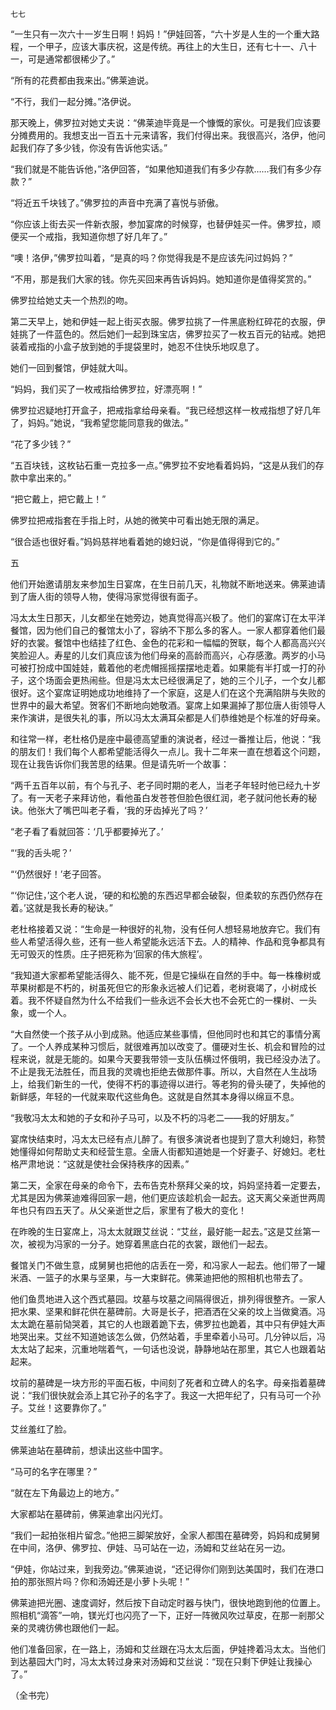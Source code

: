     七七 

   “一生只有一次六十一岁生日啊！妈妈！”伊娃回答，“六十岁是人生的一个重大路程，一个甲子，应该大事庆祝，这是传统。再往上的大生日，还有七十一、八十一，可是通常都很稀少了。”

   “所有的花费都由我来出。”佛莱迪说。

   “不行，我们一起分摊。”洛伊说。

   那天晚上，佛罗拉对她丈夫说：“佛莱迪毕竟是一个慷慨的家伙。可是我们应该要分摊费用的。我想支出一百五十元来请客，我们付得出来。我很高兴，洛伊，他问起我们存了多少钱，你没有告诉他实话。”

   “我们就是不能告诉他，”洛伊回答，“如果他知道我们有多少存款……我们有多少存款？”

   “将近五千块钱了。”佛罗拉的声音中充满了喜悦与骄傲。

   “你应该上街去买一件新衣服，参加宴席的时候穿，也替伊娃买一件。佛罗拉，顺便买一个戒指，我知道你想了好几年了。”

   “噢！洛伊，”佛罗拉叫着，“是真的吗？你觉得我是不是应该先问过妈妈？”

   “不用，那是我们大家的钱。你先买回来再告诉妈妈。她知道你是值得奖赏的。”

   佛罗拉给她丈夫一个热烈的吻。

   第二天早上，她和伊娃一起上街买衣服。佛罗拉挑了一件黑底粉红碎花的衣服，伊娃挑了一件蓝色的。然后她们一起到珠宝店，佛罗拉买了一枚五百元的钻戒。她把装着戒指的小盒子放到她的手提袋里时，她忍不住快乐地叹息了。

   她们一回到餐馆，伊娃就大叫。

   “妈妈，我们买了一枚戒指给佛罗拉，好漂亮啊！”

   佛罗拉迟疑地打开盒子，把戒指拿给母亲看。“我已经想这样一枚戒指想了好几年了，妈妈。”她说，“我希望您能同意我的做法。”

   “花了多少钱？”

   “五百块钱，这枚钻石重一克拉多一点。”佛罗拉不安地看着妈妈，“这是从我们的存款中拿出来的。”

   “把它戴上，把它戴上！”

   佛罗拉把戒指套在手指上时，从她的微笑中可看出她无限的满足。

   “很合适也很好看。”妈妈慈祥地看着她的媳妇说，“你是值得得到它的。”

   五

   他们开始邀请朋友来参加生日宴席，在生日前几天，礼物就不断地送来。佛莱迪请到了唐人街的领导人物，使得冯家觉得很有面子。

   冯太太生日那天，儿女都坐在她旁边，她真觉得高兴极了。他们的宴席订在太平洋餐馆，因为他们自己的餐馆太小了，容纳不下那么多的客人。一家人都穿着他们最好的衣裳。餐馆中也结挂了红色、金色的花彩和一幅幅的贺联，每个人都高高兴兴笑脸迎人。寿星的儿女们真应该为他们母亲的高龄而高兴，心存感激。两岁的小马可被打扮成中国娃娃，戴着他的老虎帽摇摇摆摆地走着。如果能有半打或一打的孙子，这个场面会更热闹些。但是冯太太已经很满足了，她的三个儿子，一个女儿都很好。这个宴席证明她成功地维持了一个家庭，这是人们在这个充满陷阱与失败的世界中的最大希望。贺客们不断地向她敬酒。宴席上如果漏掉了那位唐人街领导人来作演讲，是很失礼的事，所以冯太太满耳朵都是人们恭维她是个标准的好母亲。

   和往常一样，老杜格仍是座中最德高望重的演说者，经过一番推让后，他说：“我的朋友们！我们每个人都希望能活得久一点儿。我十二年来一直在想着这个问题，现在让我告诉你们我苦思的结果。但是请先听一个故事：

   “两千五百年以前，有个与孔子、老子同时期的老人，当老子年轻时他已经九十岁了。有一天老子来拜访他，看他虽白发苍苍但脸色很红润，老子就问他长寿的秘诀。他张大了嘴巴叫老子看，‘我的牙齿掉光了吗？’

   “老子看了看就回答：‘几乎都要掉光了。’

   “‘我的舌头呢？’

   “‘仍然很好！’老子回答。

   “‘你记住，’这个老人说，‘硬的和松脆的东西迟早都会破裂，但柔软的东西仍然存在着。’这就是我长寿的秘诀。”

   老杜格接着又说：“生命是一种很好的礼物，没有任何人想轻易地放弃它。我们有些人希望活得久些，还有一些人希望能永远活下去。人的精神、作品和竞争都具有无可毁灭的性质。庄子把死称为‘回家的伟大旅程’。

   “我知道大家都希望能活得久、能不死，但是它操纵在自然的手中。每一株橡树或苹果树都是不朽的，树虽死但它的形象永远被人们记着，老树衰竭了，小树成长着。我不怀疑自然为什么不给我们一些永远不会长大也不会死亡的一棵树、一头象，或一个人。

   “大自然使一个孩子从小到成熟。他适应某些事情，但他同时也和其它的事情分离了。一个人养成某种习惯后，就很难再加以改变了。僵硬对生长、机会和冒险的过程来说，就是无能的。如果今天要我带领一支队伍横过怀俄明，我已经没办法了。不止是我无法胜任，而且我的灵魂也拒绝去做那件事。所以，大自然在人生战场上，给我们新生的一代，使得不朽的事迹得以进行。等老狗的骨头硬了，失掉他的新鲜感，年轻的一代就来取代这些角色。这就是自然其本身得以绵亘不息。

   “我敬冯太太和她的子女和孙子马可，以及不朽的冯老二——我的好朋友。”

   宴席快结束时，冯太太已经有点儿醉了。有很多演说者也提到了意大利媳妇，称赞她懂得如何帮助丈夫和经营生意。全唐人街都知道她是一个好妻子、好媳妇。老杜格严肃地说：“这就是使社会保持秩序的因素。”

   第二天，全家在母亲的命令下，去布告克朴祭拜父亲的坟，妈妈坚持着一定要去，尤其是因为佛莱迪难得回家一趟，他们更应该趁机会一起去。这天离父亲逝世两周年也只有四五天了。从父亲逝世之后，家里有了极大的变化！

   在昨晚的生日宴席上，冯太太就跟艾丝说：“艾丝，最好能一起去。”这是艾丝第一次，被视为冯家的一分子。她穿着黑底白花的衣裳，跟他们一起去。

   餐馆关门不做生意，成舅舅也把他的店丢在一旁，和冯家人一起去。他们带了一罐米酒、一篮子的水果与坚果，与一大束鲜花。佛莱迪把他的照相机也带去了。

   他们鱼贯地进入这个西式墓园。坟墓与坟墓之间隔得很近，排列得很整齐。一家人把水果、坚果和鲜花供在墓碑前。大哥是长子，把酒洒在父亲的坟上当做奠酒。冯太太跪在墓前恸哭着，其它的人也跟着跪下去，佛罗拉也跪着，其中只有伊娃大声地哭出来。艾丝不知道她该怎么做，仍然站着，手里牵着小马可。几分钟以后，冯太太站了起来，沉重地喘着气，一句话也没说，静静地站在那里，其它人也跟着站起来。

   坟前的墓碑是一块方形的平面石板，中间刻了死者和立碑人的名字。母亲指着墓碑说：“我们很快就会添上其它孙子的名字了。我这一大把年纪了，只有马可一个孙子。艾丝！这要靠你了。”

   艾丝羞红了脸。

   佛莱迪站在墓碑前，想读出这些中国字。

   “马可的名字在哪里？”

   “就在左下角最边上的地方。”

   大家都站在墓碑前，佛莱迪拿出闪光灯。

   “我们一起拍张相片留念。”他把三脚架放好，全家人都围在墓碑旁，妈妈和成舅舅在中间，洛伊、佛罗拉、伊娃、马可站在一边，汤姆和艾丝站在另一边。

   “伊娃，你站过来，到我旁边。”佛莱迪说，“还记得你们刚到达美国时，我们在港口拍的那张照片吗？你和汤姆还是小萝卜头呢！”

   佛莱迪把光圈、速度调好，然后按下自动定时器与快门，很快地跑到他的位置上。照相机“滴答”一响，镁光灯也闪亮了一下，正好一阵微风吹过草皮，在那一剎那父亲的灵魂彷佛也跟他们一起。

   他们准备回家，在一路上，汤姆和艾丝跟在冯太太后面，伊娃搀着冯太太。当他们到达墓园大门时，冯太太转过身来对汤姆和艾丝说：“现在只剩下伊娃让我操心了。”

   （全书完）

